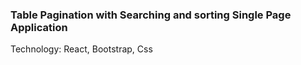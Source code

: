 ### Table Pagination with Searching and sorting Single Page Application
Technology: React, Bootstrap, Css
